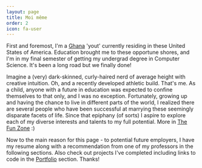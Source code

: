 ```yaml
---
layout: page
title: Moi même
order: 2
icon: fa-user
---
```


First and foremost, I'm a [Ghana][ghana-facts] 'yout' currently residing in these United States of America. Education brought me to these opportune shores, and I'm in my final semester of getting my undergrad degree in Computer Science. It's been a long road but we finally done!

Imagine a (very) dark-skinned, curly-haired nerd of average height with creative intuition. Oh, and a recently developed athletic build. That's me. As a child, anyone with a future in education was expected to confine themselves to that only, and I was no exception. Fortunately, growing up and having the chance to live in different parts of the world, I realized there are several people who have been successful at marrying these seemingly disparate facets of life. Since that epiphany (of sorts) I aspire to explore each of my diverse interests and talents to my full potential. More in [The Fun Zone][fun-zone] :)

Now to the main reason for this page - to potential future employers, I have my resume along with a recommendation from one of my professors in the following sections. Also check out projects I've completed including links to code in the [Portfolio][portfolio] section. Thanks!


[ghana-facts]: https://www.gvi.co.uk/blog/16-interesting-facts-about-ghana/ 'Some Facts about the Motherland'

[fun-zone]:/the-fun-zone.html

[portfolio]:/portfolio.html